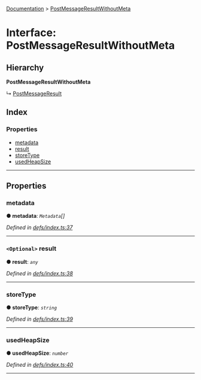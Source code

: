 [Documentation](../README.md) > [PostMessageResultWithoutMeta](../interfaces/postmessageresultwithoutmeta.md)

# Interface: PostMessageResultWithoutMeta

## Hierarchy

**PostMessageResultWithoutMeta**

↳  [PostMessageResult](postmessageresult.md)

## Index

### Properties

* [metadata](postmessageresultwithoutmeta.md#metadata)
* [result](postmessageresultwithoutmeta.md#result)
* [storeType](postmessageresultwithoutmeta.md#storetype)
* [usedHeapSize](postmessageresultwithoutmeta.md#usedheapsize)

---

## Properties

<a id="metadata"></a>

###  metadata

**● metadata**: *`Metadata`[]*

*Defined in [defs/index.ts:37](https://github.com/badbatch/cachemap/blob/2e6445d/packages/core-worker/src/defs/index.ts#L37)*

___
<a id="result"></a>

### `<Optional>` result

**● result**: *`any`*

*Defined in [defs/index.ts:38](https://github.com/badbatch/cachemap/blob/2e6445d/packages/core-worker/src/defs/index.ts#L38)*

___
<a id="storetype"></a>

###  storeType

**● storeType**: *`string`*

*Defined in [defs/index.ts:39](https://github.com/badbatch/cachemap/blob/2e6445d/packages/core-worker/src/defs/index.ts#L39)*

___
<a id="usedheapsize"></a>

###  usedHeapSize

**● usedHeapSize**: *`number`*

*Defined in [defs/index.ts:40](https://github.com/badbatch/cachemap/blob/2e6445d/packages/core-worker/src/defs/index.ts#L40)*

___


